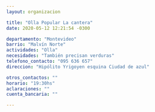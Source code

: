 ```yaml
---
layout: organizacion

title: "Olla Popular La cantera"
date: 2020-05-12 12:21:54 -0300

departamento: "Montevideo"
barrio: "Malvín Norte"
actividades: "Olla"
necesidades: "También precisan verduras"
telefono_contacto: "095 636 657"
direccion: "Hipólito Yrigoyen esquina Ciudad de azul"

otros_contactos: ""
horario: "19:30hs"
aclaraciones: ""
cuenta_bancaria: ""

---
```

